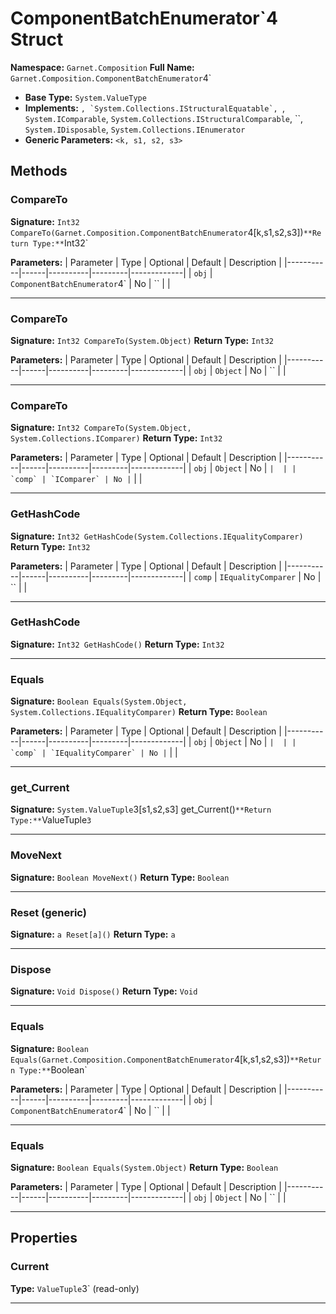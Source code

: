 # ComponentBatchEnumerator`4 Struct

**Namespace:** `Garnet.Composition`
**Full Name:** `Garnet.Composition.ComponentBatchEnumerator`4`
- **Base Type:** `System.ValueType`
- **Implements:** ``, `System.Collections.IStructuralEquatable`, ``, `System.IComparable`, `System.Collections.IStructuralComparable`, ``, `System.IDisposable`, `System.Collections.IEnumerator`
- **Generic Parameters:** `<k, s1, s2, s3>`

## Methods

### CompareTo

**Signature:** `Int32 CompareTo(Garnet.Composition.ComponentBatchEnumerator`4[k,s1,s2,s3])`
**Return Type:** `Int32`

**Parameters:**
| Parameter | Type | Optional | Default | Description |
|-----------|------|----------|---------|-------------|
| `obj` | `ComponentBatchEnumerator`4` | No | `` |  |

---

### CompareTo

**Signature:** `Int32 CompareTo(System.Object)`
**Return Type:** `Int32`

**Parameters:**
| Parameter | Type | Optional | Default | Description |
|-----------|------|----------|---------|-------------|
| `obj` | `Object` | No | `` |  |

---

### CompareTo

**Signature:** `Int32 CompareTo(System.Object, System.Collections.IComparer)`
**Return Type:** `Int32`

**Parameters:**
| Parameter | Type | Optional | Default | Description |
|-----------|------|----------|---------|-------------|
| `obj` | `Object` | No | `` |  |
| `comp` | `IComparer` | No | `` |  |

---

### GetHashCode

**Signature:** `Int32 GetHashCode(System.Collections.IEqualityComparer)`
**Return Type:** `Int32`

**Parameters:**
| Parameter | Type | Optional | Default | Description |
|-----------|------|----------|---------|-------------|
| `comp` | `IEqualityComparer` | No | `` |  |

---

### GetHashCode

**Signature:** `Int32 GetHashCode()`
**Return Type:** `Int32`

---

### Equals

**Signature:** `Boolean Equals(System.Object, System.Collections.IEqualityComparer)`
**Return Type:** `Boolean`

**Parameters:**
| Parameter | Type | Optional | Default | Description |
|-----------|------|----------|---------|-------------|
| `obj` | `Object` | No | `` |  |
| `comp` | `IEqualityComparer` | No | `` |  |

---

### get_Current

**Signature:** `System.ValueTuple`3[s1,s2,s3] get_Current()`
**Return Type:** `ValueTuple`3`

---

### MoveNext

**Signature:** `Boolean MoveNext()`
**Return Type:** `Boolean`

---

### Reset (generic)

**Signature:** `a Reset[a]()`
**Return Type:** `a`

---

### Dispose

**Signature:** `Void Dispose()`
**Return Type:** `Void`

---

### Equals

**Signature:** `Boolean Equals(Garnet.Composition.ComponentBatchEnumerator`4[k,s1,s2,s3])`
**Return Type:** `Boolean`

**Parameters:**
| Parameter | Type | Optional | Default | Description |
|-----------|------|----------|---------|-------------|
| `obj` | `ComponentBatchEnumerator`4` | No | `` |  |

---

### Equals

**Signature:** `Boolean Equals(System.Object)`
**Return Type:** `Boolean`

**Parameters:**
| Parameter | Type | Optional | Default | Description |
|-----------|------|----------|---------|-------------|
| `obj` | `Object` | No | `` |  |

---

## Properties

### Current

**Type:** `ValueTuple`3` (read-only)

---
